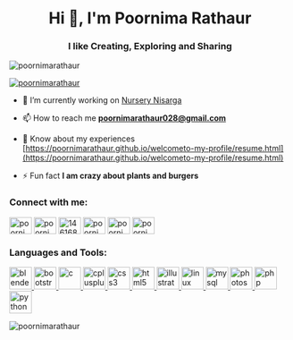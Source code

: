 <h1 align="center">Hi 👋, I'm Poornima Rathaur</h1>
<h3 align="center">I like Creating, Exploring and Sharing</h3>

<p align="left"> <img src="https://komarev.com/ghpvc/?username=poornimarathaur&label=Profile%20views&color=0e75b6&style=flat" alt="poornimarathaur" /> </p>

<p align="left"> <a href="https://github.com/ryo-ma/github-profile-trophy"><img src="https://github-profile-trophy.vercel.app/?username=poornimarathaur" alt="poornimarathaur" /></a> </p>

- 🔭 I’m currently working on [Nursery Nisarga](https://nurserynisarga.in/)

- 📫 How to reach me **poornimarathaur028@gmail.com**

- 📄 Know about my experiences [https://poornimarathaur.github.io/welcometo-my-profile/resume.html](https://poornimarathaur.github.io/welcometo-my-profile/resume.html)

- ⚡ Fun fact **I am crazy about plants and burgers**

<h3 align="left">Connect with me:</h3>
<p align="left">
<a href="https://twitter.com/poornima rathaur" target="blank"><img align="center" src="https://cdn.jsdelivr.net/npm/simple-icons@3.0.1/icons/twitter.svg" alt="poornima rathaur" height="30" width="40" /></a>
<a href="https://linkedin.com/in/poornima rathaur" target="blank"><img align="center" src="https://cdn.jsdelivr.net/npm/simple-icons@3.0.1/icons/linkedin.svg" alt="poornima rathaur" height="30" width="40" /></a>
<a href="https://stackoverflow.com/users/14616886" target="blank"><img align="center" src="https://cdn.jsdelivr.net/npm/simple-icons@3.0.1/icons/stackoverflow.svg" alt="14616886" height="30" width="40" /></a>
<a href="https://codesandbox.com/poornima rathaur" target="blank"><img align="center" src="https://cdn.jsdelivr.net/npm/simple-icons@3.0.1/icons/codesandbox.svg" alt="poornima rathaur" height="30" width="40" /></a>
<a href="https://instagram.com/poornima_rathaur" target="blank"><img align="center" src="https://cdn.jsdelivr.net/npm/simple-icons@3.0.1/icons/instagram.svg" alt="poornima_rathaur" height="30" width="40" /></a>
<a href="https://www.hackerrank.com/poornima rathaur" target="blank"><img align="center" src="https://cdn.jsdelivr.net/npm/simple-icons@3.0.1/icons/hackerrank.svg" alt="poornima rathaur" height="30" width="40" /></a>
</p>

<h3 align="left">Languages and Tools:</h3>
<p align="left"> <a href="https://www.blender.org/" target="_blank"> <img src="https://download.blender.org/branding/community/blender_community_badge_white.svg" alt="blender" width="40" height="40"/> </a> <a href="https://getbootstrap.com" target="_blank"> <img src="https://devicons.github.io/devicon/devicon.git/icons/bootstrap/bootstrap-plain.svg" alt="bootstrap" width="40" height="40"/> </a> <a href="https://www.cprogramming.com/" target="_blank"> <img src="https://devicons.github.io/devicon/devicon.git/icons/c/c-original.svg" alt="c" width="40" height="40"/> </a> <a href="https://www.w3schools.com/cpp/" target="_blank"> <img src="https://devicons.github.io/devicon/devicon.git/icons/cplusplus/cplusplus-original.svg" alt="cplusplus" width="40" height="40"/> </a> <a href="https://www.w3schools.com/css/" target="_blank"> <img src="https://devicons.github.io/devicon/devicon.git/icons/css3/css3-original-wordmark.svg" alt="css3" width="40" height="40"/> </a> <a href="https://www.w3.org/html/" target="_blank"> <img src="https://devicons.github.io/devicon/devicon.git/icons/html5/html5-original-wordmark.svg" alt="html5" width="40" height="40"/> </a> <a href="https://www.adobe.com/in/products/illustrator.html" target="_blank"> <img src="https://www.vectorlogo.zone/logos/adobe_illustrator/adobe_illustrator-icon.svg" alt="illustrator" width="40" height="40"/> </a> <a href="https://www.linux.org/" target="_blank"> <img src="https://devicons.github.io/devicon/devicon.git/icons/linux/linux-original.svg" alt="linux" width="40" height="40"/> </a> <a href="https://www.mysql.com/" target="_blank"> <img src="https://devicons.github.io/devicon/devicon.git/icons/mysql/mysql-original-wordmark.svg" alt="mysql" width="40" height="40"/> </a> <a href="https://www.photoshop.com/en" target="_blank"> <img src="https://devicons.github.io/devicon/devicon.git/icons/photoshop/photoshop-plain.svg" alt="photoshop" width="40" height="40"/> </a> <a href="https://www.php.net" target="_blank"> <img src="https://devicons.github.io/devicon/devicon.git/icons/php/php-original.svg" alt="php" width="40" height="40"/> </a> <a href="https://www.python.org" target="_blank"> <img src="https://devicons.github.io/devicon/devicon.git/icons/python/python-original.svg" alt="python" width="40" height="40"/> </a> </p>

<p><img align="center" src="https://github-readme-stats.vercel.app/api/top-langs?username=poornimarathaur&show_icons=true&locale=en&layout=compact" alt="poornimarathaur" /></p>
